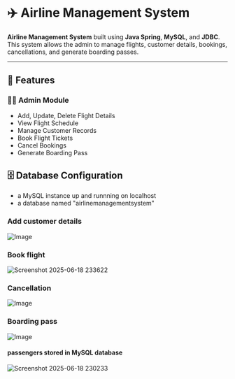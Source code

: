 # ✈️ Airline Management System

**Airline Management System** built using **Java Spring**, **MySQL**, and **JDBC**. This system allows the admin to manage flights, customer details, bookings, cancellations, and generate boarding passes.

---

## 📌 Features

### 👨‍✈️ Admin Module
- Add, Update, Delete Flight Details
- View Flight Schedule
- Manage Customer Records
- Book Flight Tickets
- Cancel Bookings
- Generate Boarding Pass

## 🗄️ Database Configuration
- a MySQL instance up and runnning on localhost
- a database named "airlinemanagementsystem"
### Add customer details
![Image](https://github.com/user-attachments/assets/a149d24c-f5f5-456c-aed4-4acec6525223)
### Book flight
![Screenshot 2025-06-18 233622](https://github.com/user-attachments/assets/ebe32ca7-56e7-4c4c-aff3-843b258ac09d)
### Cancellation
![Image](https://github.com/user-attachments/assets/519942aa-9c21-47e8-a206-89b26775e9f6)
### Boarding pass
![Image](https://github.com/user-attachments/assets/78a89c4f-95b5-4f7f-aa8b-d3db394d2ce0)
#### passengers stored in MySQL database
![Screenshot 2025-06-18 230233](https://github.com/user-attachments/assets/f5615693-a3ca-49cb-85d1-e90998abc505)





